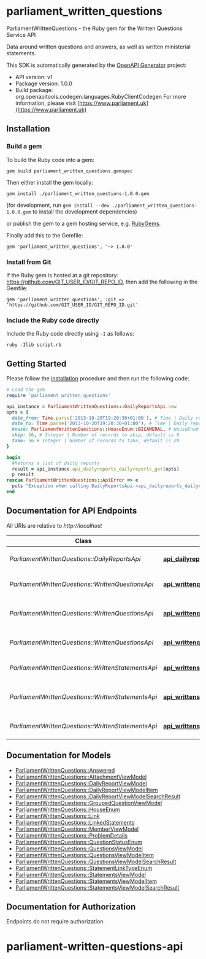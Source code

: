 # parliament_written_questions

ParliamentWrittenQuestions - the Ruby gem for the Written Questions Service API

Data around written questions and answers, as well as written ministerial statements.

This SDK is automatically generated by the [OpenAPI Generator](https://openapi-generator.tech) project:

- API version: v1
- Package version: 1.0.0
- Build package: org.openapitools.codegen.languages.RubyClientCodegen
For more information, please visit [https://www.parliament.uk](https://www.parliament.uk)

## Installation

### Build a gem

To build the Ruby code into a gem:

```shell
gem build parliament_written_questions.gemspec
```

Then either install the gem locally:

```shell
gem install ./parliament_written_questions-1.0.0.gem
```

(for development, run `gem install --dev ./parliament_written_questions-1.0.0.gem` to install the development dependencies)

or publish the gem to a gem hosting service, e.g. [RubyGems](https://rubygems.org/).

Finally add this to the Gemfile:

    gem 'parliament_written_questions', '~> 1.0.0'

### Install from Git

If the Ruby gem is hosted at a git repository: https://github.com/GIT_USER_ID/GIT_REPO_ID, then add the following in the Gemfile:

    gem 'parliament_written_questions', :git => 'https://github.com/GIT_USER_ID/GIT_REPO_ID.git'

### Include the Ruby code directly

Include the Ruby code directly using `-I` as follows:

```shell
ruby -Ilib script.rb
```

## Getting Started

Please follow the [installation](#installation) procedure and then run the following code:

```ruby
# Load the gem
require 'parliament_written_questions'

api_instance = ParliamentWrittenQuestions::DailyReportsApi.new
opts = {
  date_from: Time.parse('2013-10-20T19:20:30+01:00'), # Time | Daily report with report date on or after the date specified. Date format yyyy-mm-dd
  date_to: Time.parse('2013-10-20T19:20:30+01:00'), # Time | Daily report with report date on or before the date specified. Date format yyyy-mm-dd
  house: ParliamentWrittenQuestions::HouseEnum::BICAMERAL, # HouseEnum | Daily report relating to the House specified. Defaults to Bicameral
  skip: 56, # Integer | Number of records to skip, default is 0
  take: 56 # Integer | Number of records to take, default is 20
}

begin
  #Returns a list of daily reports
  result = api_instance.api_dailyreports_dailyreports_get(opts)
  p result
rescue ParliamentWrittenQuestions::ApiError => e
  puts "Exception when calling DailyReportsApi->api_dailyreports_dailyreports_get: #{e}"
end

```

## Documentation for API Endpoints

All URIs are relative to *http://localhost*

Class | Method | HTTP request | Description
------------ | ------------- | ------------- | -------------
*ParliamentWrittenQuestions::DailyReportsApi* | [**api_dailyreports_dailyreports_get**](docs/DailyReportsApi.md#api_dailyreports_dailyreports_get) | **GET** /api/dailyreports/dailyreports | Returns a list of daily reports
*ParliamentWrittenQuestions::WrittenQuestionsApi* | [**api_writtenquestions_questions_date_uin_get**](docs/WrittenQuestionsApi.md#api_writtenquestions_questions_date_uin_get) | **GET** /api/writtenquestions/questions/{date}/{uin} | Returns a written question
*ParliamentWrittenQuestions::WrittenQuestionsApi* | [**api_writtenquestions_questions_get**](docs/WrittenQuestionsApi.md#api_writtenquestions_questions_get) | **GET** /api/writtenquestions/questions | Returns a list of written questions
*ParliamentWrittenQuestions::WrittenQuestionsApi* | [**api_writtenquestions_questions_id_get**](docs/WrittenQuestionsApi.md#api_writtenquestions_questions_id_get) | **GET** /api/writtenquestions/questions/{id} | Returns a written question
*ParliamentWrittenQuestions::WrittenStatementsApi* | [**api_writtenstatements_statements_date_uin_get**](docs/WrittenStatementsApi.md#api_writtenstatements_statements_date_uin_get) | **GET** /api/writtenstatements/statements/{date}/{uin} | Returns a written statemnet
*ParliamentWrittenQuestions::WrittenStatementsApi* | [**api_writtenstatements_statements_get**](docs/WrittenStatementsApi.md#api_writtenstatements_statements_get) | **GET** /api/writtenstatements/statements | Returns a list of written statements
*ParliamentWrittenQuestions::WrittenStatementsApi* | [**api_writtenstatements_statements_id_get**](docs/WrittenStatementsApi.md#api_writtenstatements_statements_id_get) | **GET** /api/writtenstatements/statements/{id} | Returns a written statement


## Documentation for Models

 - [ParliamentWrittenQuestions::Answered](docs/Answered.md)
 - [ParliamentWrittenQuestions::AttachmentViewModel](docs/AttachmentViewModel.md)
 - [ParliamentWrittenQuestions::DailyReportViewModel](docs/DailyReportViewModel.md)
 - [ParliamentWrittenQuestions::DailyReportViewModelItem](docs/DailyReportViewModelItem.md)
 - [ParliamentWrittenQuestions::DailyReportViewModelSearchResult](docs/DailyReportViewModelSearchResult.md)
 - [ParliamentWrittenQuestions::GroupedQuestionViewModel](docs/GroupedQuestionViewModel.md)
 - [ParliamentWrittenQuestions::HouseEnum](docs/HouseEnum.md)
 - [ParliamentWrittenQuestions::Link](docs/Link.md)
 - [ParliamentWrittenQuestions::LinkedStatements](docs/LinkedStatements.md)
 - [ParliamentWrittenQuestions::MemberViewModel](docs/MemberViewModel.md)
 - [ParliamentWrittenQuestions::ProblemDetails](docs/ProblemDetails.md)
 - [ParliamentWrittenQuestions::QuestionStatusEnum](docs/QuestionStatusEnum.md)
 - [ParliamentWrittenQuestions::QuestionsViewModel](docs/QuestionsViewModel.md)
 - [ParliamentWrittenQuestions::QuestionsViewModelItem](docs/QuestionsViewModelItem.md)
 - [ParliamentWrittenQuestions::QuestionsViewModelSearchResult](docs/QuestionsViewModelSearchResult.md)
 - [ParliamentWrittenQuestions::StatementLinkTypeEnum](docs/StatementLinkTypeEnum.md)
 - [ParliamentWrittenQuestions::StatementsViewModel](docs/StatementsViewModel.md)
 - [ParliamentWrittenQuestions::StatementsViewModelItem](docs/StatementsViewModelItem.md)
 - [ParliamentWrittenQuestions::StatementsViewModelSearchResult](docs/StatementsViewModelSearchResult.md)


## Documentation for Authorization

Endpoints do not require authorization.

# parliament-written-questions-api
